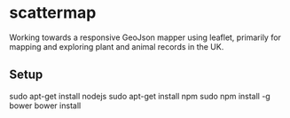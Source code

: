 scattermap
==========

Working towards a responsive GeoJson mapper using leaflet, primarily for mapping and exploring plant and animal records in the UK.

Setup
-----
sudo apt-get install nodejs
sudo apt-get install npm
sudo npm install -g bower
bower install
